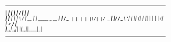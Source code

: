   ______    _       __  __       _             
 |  ____|  | |     |  \/  |     | |            
 | |__   __| |_   _| \  / | __ _| | _____ _ __ 
 |  __| / _` | | | | |\/| |/ _` | |/ / _ \ '__|
 | |___| (_| | |_| | |  | | (_| |   <  __/ |   
 |______\__,_|\__,_|_|  |_|\__,_|_|\_\___|_|   
                                               
 ----------------------------------------------------------------- 
